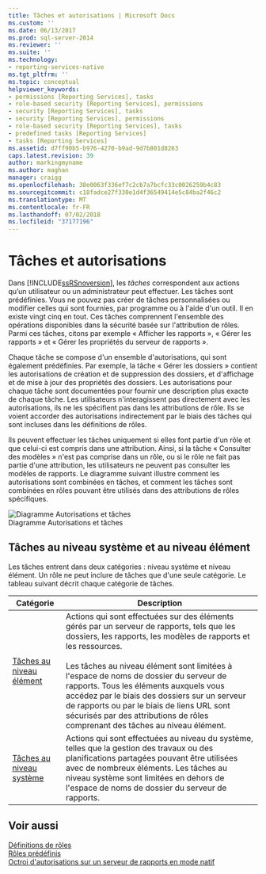 ```yaml
---
title: Tâches et autorisations | Microsoft Docs
ms.custom: ''
ms.date: 06/13/2017
ms.prod: sql-server-2014
ms.reviewer: ''
ms.suite: ''
ms.technology:
- reporting-services-native
ms.tgt_pltfrm: ''
ms.topic: conceptual
helpviewer_keywords:
- permissions [Reporting Services], tasks
- role-based security [Reporting Services], permissions
- security [Reporting Services], tasks
- security [Reporting Services], permissions
- role-based security [Reporting Services], tasks
- predefined tasks [Reporting Services]
- tasks [Reporting Services]
ms.assetid: d7ff90b5-b976-4270-b9ad-9d7b801d8263
caps.latest.revision: 39
author: markingmyname
ms.author: maghan
manager: craigg
ms.openlocfilehash: 38e0063f336ef7c2cb7a7bcfc33c0026259b4c83
ms.sourcegitcommit: c18fadce27f330e1d4f36549414e5c84ba2f46c2
ms.translationtype: MT
ms.contentlocale: fr-FR
ms.lasthandoff: 07/02/2018
ms.locfileid: "37177196"
---
```

# <a name="tasks-and-permissions"></a>Tâches et autorisations
  Dans [!INCLUDE[ssRSnoversion](../../includes/ssrsnoversion-md.md)], les *tâches* correspondent aux actions qu’un utilisateur ou un administrateur peut effectuer. Les tâches sont prédéfinies. Vous ne pouvez pas créer de tâches personnalisées ou modifier celles qui sont fournies, par programme ou à l'aide d'un outil. Il en existe vingt cinq en tout. Ces tâches comprennent l'ensemble des opérations disponibles dans la sécurité basée sur l'attribution de rôles. Parmi ces tâches, citons par exemple « Afficher les rapports », « Gérer les rapports » et « Gérer les propriétés du serveur de rapports ».  
  
 Chaque tâche se compose d'un ensemble d'autorisations, qui sont également prédéfinies. Par exemple, la tâche « Gérer les dossiers » contient les autorisations de création et de suppression des dossiers, et d'affichage et de mise à jour des propriétés des dossiers. Les autorisations pour chaque tâche sont documentées pour fournir une description plus exacte de chaque tâche. Les utilisateurs n'interagissent pas directement avec les autorisations, ils ne les spécifient pas dans les attributions de rôle. Ils se voient accorder des autorisations indirectement par le biais des tâches qui sont incluses dans les définitions de rôles.  
  
 Ils peuvent effectuer les tâches uniquement si elles font partie d'un rôle et que celui-ci est compris dans une attribution. Ainsi, si la tâche « Consulter des modèles » n'est pas comprise dans un rôle, ou si le rôle ne fait pas partie d'une attribution, les utilisateurs ne peuvent pas consulter les modèles de rapports. Le diagramme suivant illustre comment les autorisations sont combinées en tâches, et comment les tâches sont combinées en rôles pouvant être utilisés dans des attributions de rôles spécifiques.  
  
 ![Diagramme Autorisations et tâches](../media/report-securityobjects.gif "Diagramme Autorisations et tâches")  
Diagramme Autorisations et tâches  
  
## <a name="system-and-item-level-tasks"></a>Tâches au niveau système et au niveau élément  
 Les tâches entrent dans deux catégories : niveau système et niveau élément. Un rôle ne peut inclure de tâches que d'une seule catégorie. Le tableau suivant décrit chaque catégorie de tâches.  
  
|Catégorie|Description|  
|--------------|-----------------|  
|[Tâches au niveau élément](tasks-and-permissions-item-level-tasks.md)|Actions qui sont effectuées sur des éléments gérés par un serveur de rapports, tels que les dossiers, les rapports, les modèles de rapports et les ressources.<br /><br /> Les tâches au niveau élément sont limitées à l'espace de noms de dossier du serveur de rapports. Tous les éléments auxquels vous accédez par le biais des dossiers sur un serveur de rapports ou par le biais de liens URL sont sécurisés par des attributions de rôles comprenant des tâches au niveau élément.|  
|[Tâches au niveau système](tasks-and-permissions-system-level-tasks.md)|Actions qui sont effectuées au niveau du système, telles que la gestion des travaux ou des planifications partagées pouvant être utilisées avec de nombreux éléments. Les tâches au niveau système sont limitées en dehors de l'espace de noms de dossier du serveur de rapports.|  
  
## <a name="see-also"></a>Voir aussi  
 [Définitions de rôles](role-definitions.md)   
 [Rôles prédéfinis](role-definitions-predefined-roles.md)   
 [Octroi d'autorisations sur un serveur de rapports en mode natif](granting-permissions-on-a-native-mode-report-server.md)  
  
  
